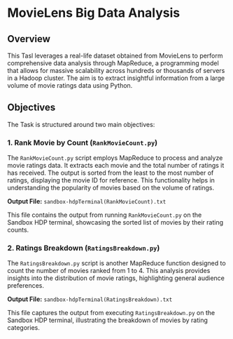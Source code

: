 # MovieLens Big Data Analysis 

## Overview
This Tasl leverages a real-life dataset obtained from MovieLens to perform comprehensive data analysis through MapReduce, a programming model that allows for massive scalability across hundreds or thousands of servers in a Hadoop cluster. The aim is to extract insightful information from a large volume of movie ratings data using Python.

## Objectives
The Task is structured around two main objectives:

### 1. Rank Movie by Count (`RankMovieCount.py`)
The `RankMovieCount.py` script employs MapReduce to process and analyze movie ratings data. It extracts each movie and the total number of ratings it has received. The output is sorted from the least to the most number of ratings, displaying the movie ID for reference. This functionality helps in understanding the popularity of movies based on the volume of ratings.

**Output File:** `sandbox-hdpTerminal(RankMovieCount).txt`

This file contains the output from running `RankMovieCount.py` on the Sandbox HDP terminal, showcasing the sorted list of movies by their rating counts.

### 2. Ratings Breakdown (`RatingsBreakdown.py`)
The `RatingsBreakdown.py` script is another MapReduce function designed to count the number of movies ranked from 1 to 4. This analysis provides insights into the distribution of movie ratings, highlighting general audience preferences.

**Output File:** `sandbox-hdpTerminal(RatingsBreakdown).txt`

This file captures the output from executing `RatingsBreakdown.py` on the Sandbox HDP terminal, illustrating the breakdown of movies by rating categories.

